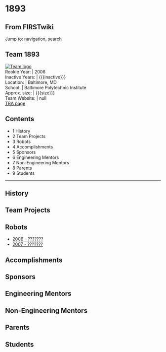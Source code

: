 # 1893

## From FIRSTwiki

Jump to: navigation, search

## Team 1893

[![Team logo](/media/b/b2/Theteamlogo.jpg)](Image:Theteamlogo.jpg "Team logo")<br>
Rookie Year: | 2006<br>
Inactive Years: | {{{inactive}}}<br>
Location: | Baltimore, MD<br>
School: | Baltimore Polytechnic Institute<br>
Approx. size: | {{{size}}}<br>
Team Website: | null<br>
[TBA page](http://www.thebluealliance.net/tbatv/team.php?team=1893 "http://www.thebluealliance.net/tbatv/team.php?team=1893")

## Contents

- 1 History
- 2 Team Projects
- 3 Robots
- 4 Accomplishments
- 5 Sponsors
- 6 Engineering Mentors
- 7 Non-Engineering Mentors
- 8 Parents
- 9 Students

--------------------------------------------------------------------------------

## History

## Team Projects

## Robots

- [2006 - ???????](/index.php?title=1893_in_2006&action=edit "1893 in 2006")
- [2007 - ???????](/index.php?title=1893_in_2007&action=edit "1893 in 2007")

## Accomplishments

## Sponsors

## Engineering Mentors

## Non-Engineering Mentors

## Parents

## Students
